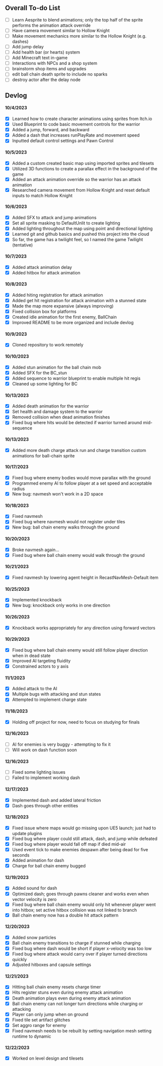 ## Overall To-do List

- [ ] Learn Aesprite to blend animations; only the top half of the sprite performs the animation attack override 
- [ ] Have camera movement similar to Hollow Knight
- [ ] Make movement mechanics more similar to the Hollow Knight (e.g. dashes)
- [ ] Add jump delay 
- [ ] Add health bar (or hearts) system
- [ ] Add Minecraft text in-game
- [ ] Interactions with NPCs and a shop system
- [ ] brainstorm shop items and upgrades
- [ ] edit ball chain death sprite to include no sparks
- [ ] destroy actor after the delay node

## Devlog

#### 10/4/2023

- [X] Learned how to create character animations using sprites from Itch.io
- [X] Used Blueprint to code basic movement controls for the warrior
- [X] Added a jump, forward, and backward
- [X] Added a dash that increases runPlayRate and movement speed
- [X] Inputted default control settings and Pawn Control

#### 10/5/2023
- [X] Added a custom created basic map using imported sprites and tilesets
- [X] Utilized 3D functions to create a parallax effect in the background of the game
- [X] Added an attack animation override so the warrior has an attack animation
- [X] Researched camera movement from Hollow Knight and reset default inputs to match Hollow Knight

#### 10/6/2023
- [X] Added SFX to attack and jump animations
- [X] Set all sprite masking to DefaultUnlit to create lighting
- [X] Added lighting throughout the map using point and directional lighting
- [X] Learned git and github basics and pushed this project into the cloud
- [X] So far, the game has a twilight feel, so I named the game Twilight (tentative) 

#### 10/7/2023
- [X] Added attack animation delay
- [X] Added hitbox for attack animation

#### 10/8/2023
- [X] Added hiting registration for attack animation
- [X] Added get hit registration for attack animation with a stunned state
- [X] Made the map more expansive (always improving)
- [X] Fixed collision box for platforms 
- [X] Created idle animation for the first enemy, BallChain
- [X] Improved README to be more organized and include devlog

#### 10/9/2023

- [X] Cloned repository to work remotely

#### 10/10/2023

- [X] Added stun animation for the ball chain mob
- [X] Added SFX for the BC_stun
- [X] Added sequence to warrior blueprint to enable multiple hit regis
- [X] Cleaned up some lighting for BC

#### 10/13/2023

- [X] Added death animation for the warrior
- [X] Set health and damage system to the warrior
- [X] Removed collision when dead animation finishes
- [X] Fixed bug where hits would be detected if warrior turned around mid-sequence

#### 10/13/2023

- [X] Added more death charge attack run and charge transition custom animations for ball-chain sprite

#### 10/17/2023
- [X] Fixed bug where enemy bodies would move parallax with the ground
- [X] Programmed enemy AI to follow player at a set speed and acceptable radius
- [X] New bug: navmesh won't work in a 2D space

#### 10/18/2023 
- [X] Fixed navmesh
- [X] Fixed bug where navmesh would not register under tiles
- [X] New bug: ball chain enemy walks through the ground

#### 10/20/2023
- [X] Broke navmesh again...
- [X] Fixed bug where ball chain enemy would walk through the ground

#### 10/21/2023
- [X] Fixed navmesh by lowering agent height in RecastNavMesh-Default item

#### 10/25/2023
- [X] Implemented knockback
- [X] New bug: knockback only works in one direction

#### 10/26/2023
- [X] Knockback works appropriately for any direction using forward vectors

#### 10/29/2023
- [X] Fixed bug where ball chain enemy would still follow player direction when in dead state
- [X] Improved AI targeting fluidity
- [X] Constrained actors to y axis

#### 11/1/2023
- [X] Added attack to the AI
- [X] Multiple bugs with attacking and stun states
- [X] Attempted to implement charge state

#### 11/18/2023
- [X] Holding off project for now, need to focus on studying for finals

#### 12/16/2023
- [ ] AI for enemies is very buggy - attempting to fix it
- [ ] Will work on dash function soon

#### 12/16/2023
- [ ] Fixed some lighting issues
- [ ] Failed to implement working dash

#### 12/17/2023
- [X] Implemented dash and added lateral friction
- [X] Dash goes through other entities

#### 12/18/2023
- [X] Fixed issue where maps would go missing upon UE5 launch; just had to update plugins
- [X] Fixed bug where player could still attack, dash, and jump while defeated
- [X] Fixed bug where player would fall off map if died mid-air
- [X] Used event tick to make enemies despawn after being dead for five seconds
- [X] Added animation for dash
- [X] Charge for ball chain enemy bugged

#### 12/19/2023
- [X] Added sound for dash
- [X] Optimized dash; goes through pawns cleaner and works even when vector velocity is zero
- [X] Fixed bug where ball chain enemy would only hit whenever player went into hitbox; set active hitbox collision was not linked to branch
- [X] Ball chain enemy now has a double hit attack pattern

#### 12/20/2023
- [X] Added snow particles
- [X] Ball chain enemy transitions to charge if stunned while charging
- [X] Fixed bug where dash would be short if player x-velocity was too low
- [X] Fixed bug where attack would carry over if player turned directions quickly
- [X] Adjusted hitboxes and capsule settings

#### 12/21/2023
- [X] Hitting ball chain enemy resets charge timer
- [X] Hits register stuns even during enemy attack animation
- [X] Death animation plays even during enemy attack animation
- [X] Ball chain enemy can not longer turn directions while charging or attacking
- [X] Player can only jump when on ground
- [X] Fixed tile set artifact glitches
- [X] Set aggro range for enemy
- [X] Fixed navmesh needs to be rebuilt by setting navigation mesh setting runtime to dynamic

#### 12/22/2023
- [X] Worked on level design and tilesets

